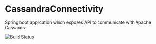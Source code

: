 # CassandraConnectivity

Spring boot application which exposes API to communicate with Apache Cassandra

[![Build Status](https://travis-ci.org/ArijitNath/CassandraConnectivity.svg?branch=master)](https://travis-ci.org/github/ArijitNath/CassandraConnectivity)

